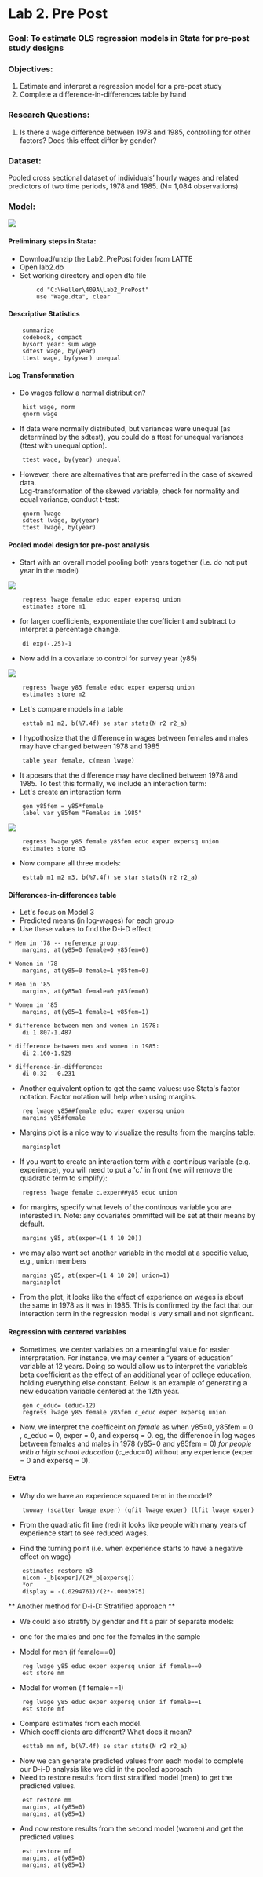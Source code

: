 # Lab 2. Pre Post

### Goal: To estimate OLS regression models in Stata for pre-post study designs

### Objectives: 
1. Estimate and interpret a regression model for a pre-post study
2. Complete a difference-in-differences table by hand

### Research Questions: 
1. Is there a wage difference between 1978 and 1985, controlling for other factors? Does this effect differ by gender?

### Dataset: 
Pooled cross sectional dataset of individuals’ hourly wages and related predictors of two time periods, 1978 and 1985. (N= 1,084 observations)

### Model:
<img src="http://latex.codecogs.com/gif.latex?Log%28wage%29%20%3D%20B_0%20&plus;%20B_1y85%20&plus;%20B_2female%20&plus;%20B_3y85*female%20&plus;%20B_4educ%20&plus;%20B_5exper%20&plus;%20B_6expersq%20&plus;%20B_7union%20&plus;%20u" />

#### Preliminary steps in Stata:  
* Download/unzip the Lab2_PrePost folder from LATTE  
* Open lab2.do  
* Set working directory and open dta file
```
        cd "C:\Heller\409A\Lab2_PrePost"  
        use "Wage.dta", clear 
```
#### Descriptive Statistics
```
	summarize
	codebook, compact
	bysort year: sum wage
	sdtest wage, by(year)
	ttest wage, by(year) unequal
```
#### Log Transformation
* Do wages follow a normal distribution? 
```
	hist wage, norm
	qnorm wage
```
* If data were normally distributed, but variances were unequal (as determined by the sdtest), you could do a ttest for unequal variances (ttest with unequal option).
```
	ttest wage, by(year) unequal
```
* However, there are alternatives that are preferred in the case of skewed data.  
Log-transformation of the skewed variable, check for normality and equal variance, conduct t-test:
```
	qnorm lwage
	sdtest lwage, by(year)
	ttest lwage, by(year)
```
#### Pooled model design for pre-post analysis
* Start with an overall model pooling both years together (i.e. do not put year in the model)
<img src="http://latex.codecogs.com/gif.latex?Log%28wage%29%20%3D%20B_0%20&plus;%20B_1female%20&plus;%20B_2educ%20&plus;%20B_3exper%20&plus;%20B_4expersq%20&plus;%20B_5union%20&plus;%20u" />  

```
	regress lwage female educ exper expersq union
	estimates store m1
```
* for larger coefficients, exponentiate the coefficient and subtract to interpret a percentage change. 
```
	di exp(-.25)-1
```
* Now add in a covariate to control for survey year (y85)
<img src="http://latex.codecogs.com/gif.latex?Log%28wage%29%20%3D%20B_0%20&plus;%20B_1y85%20&plus;%20B_2female%20&plus;%20B_3educ%20&plus;%20B_4exper%20&plus;%20B_5expersq%20&plus;%20B_6union%20&plus;%20u" />  

```
	regress lwage y85 female educ exper expersq union
	estimates store m2
```
* Let's compare models in a table  
```
	esttab m1 m2, b(%7.4f) se star stats(N r2 r2_a)
```
* I hypothosize that the difference in wages between females and males may have changed between 1978 and 1985
```
	table year female, c(mean lwage)
```
* It appears that the difference may have declined between 1978 and 1985. To test this formally, we include an interaction term:
* Let's create an interaction term
```
	gen y85fem = y85*female
	label var y85fem "Females in 1985"
```
<img src="http://latex.codecogs.com/gif.latex?Log%28wage%29%20%3D%20B_0%20&plus;%20B_1y85%20&plus;%20B_2female%20&plus;%20B_3y85fem%20&plus;%20B_4educ%20&plus;%20B_5exper%20&plus;%20B_6expersq%20&plus;%20B_6union%20&plus;%20u" />

```
	regress lwage y85 female y85fem educ exper expersq union 
	estimates store m3
```
* Now compare all three models:
```
	esttab m1 m2 m3, b(%7.4f) se star stats(N r2 r2_a)
```
#### Differences-in-differences table
* Let's focus on Model 3
* Predicted means (in log-wages) for each group
* Use these values to find the D-i-D effect:
```
* Men in '78 -- reference group:
	margins, at(y85=0 female=0 y85fem=0)

* Women in '78
	margins, at(y85=0 female=1 y85fem=0)

* Men in '85
	margins, at(y85=1 female=0 y85fem=0)

* Women in '85
	margins, at(y85=1 female=1 y85fem=1)
	
* difference between men and women in 1978:
	di 1.807-1.487
	
* difference between men and women in 1985:
	di 2.160-1.929
	
* difference-in-difference:
	di 0.32 - 0.231
```
* Another equivalent option to get the same values: use Stata's factor notation. Factor notation will help when using margins.
```
	reg lwage y85##female educ exper expersq union 
	margins y85#female
```
* Margins plot is a nice way to visualize the results from the margins table.
```
	marginsplot 
```
* If you want to create an interaction term with a continious variable (e.g. experience), you will need to put a 'c.' in front (we will remove the quadratic term to simplify): 
```
	regress lwage female c.exper##y85 educ union 
```
* for margins, specify what levels of the continous variable you are interested in. Note: any covariates ommitted will be set at their means by default.
```
	margins y85, at(exper=(1 4 10 20))
```
* we may also want set another variable in the model at a specific value, e.g., union members
```
	margins y85, at(exper=(1 4 10 20) union=1)
	marginsplot
```
* From the plot, it looks like the effect of experience on wages is about the same in 1978 as it was in 1985. This is confirmed by the fact that our interaction term in the regression model is very small and not signficant.

#### Regression with centered variables
* Sometimes, we center variables on a meaningful value for easier interpretation.  For instance, we may center a “years of education” variable at 12 years.  Doing so would allow us to interpret the variable’s beta coefficient as the effect of an additional year of college education, holding everything else constant.  Below is an example of generating a new education variable centered at the 12th year.
```
	gen c_educ= (educ-12)
	regress lwage y85 female y85fem c_educ exper expersq union
```
* Now, we interpret the coefficeint on *female* as when y85=0, y85fem = 0 , c_educ = 0, exper = 0, and expersq = 0. eg, the difference in log wages between females and males in 1978 (y85=0 and y85fem = 0) *for people with a high school education* (c_educ=0) without any experience (exper = 0 and expersq = 0).

#### Extra
* Why do we have an experience squared term in the model? 
```
	twoway (scatter lwage exper) (qfit lwage exper) (lfit lwage exper)
```
* From the quadratic fit line (red) it looks like people with many years of experience start to see reduced wages.

* Find the turning point (i.e. when experience starts to have a negative effect on wage)
```
	estimates restore m3
	nlcom -_b[exper]/(2*_b[expersq])
	*or 
	display = -(.0294761)/(2*-.0003975)
```
** Another method for D-i-D: Stratified approach **
* We could also stratify by gender and fit a pair of separate models:
* one for the males and one for the females in the sample

* Model for men (if female==0)
```
	reg lwage y85 educ exper expersq union if female==0
	est store mm
```
* Model for women (if female==1)
```
	reg lwage y85 educ exper expersq union if female==1
	est store mf
```
* Compare estimates from each model.
* Which coefficients are different? What does it mean?
```
	esttab mm mf, b(%7.4f) se star stats(N r2 r2_a)
```
* Now we can generate predicted values from each model to complete our D-i-D analysis like we did in the pooled approach
* Need to restore results from first stratified model (men) to get the predicted values.
```
	est restore mm
	margins, at(y85=0)
	margins, at(y85=1)
```
* And now restore results from the second model (women) and get the predicted values
```
	est restore mf
	margins, at(y85=0)
	margins, at(y85=1)
```
